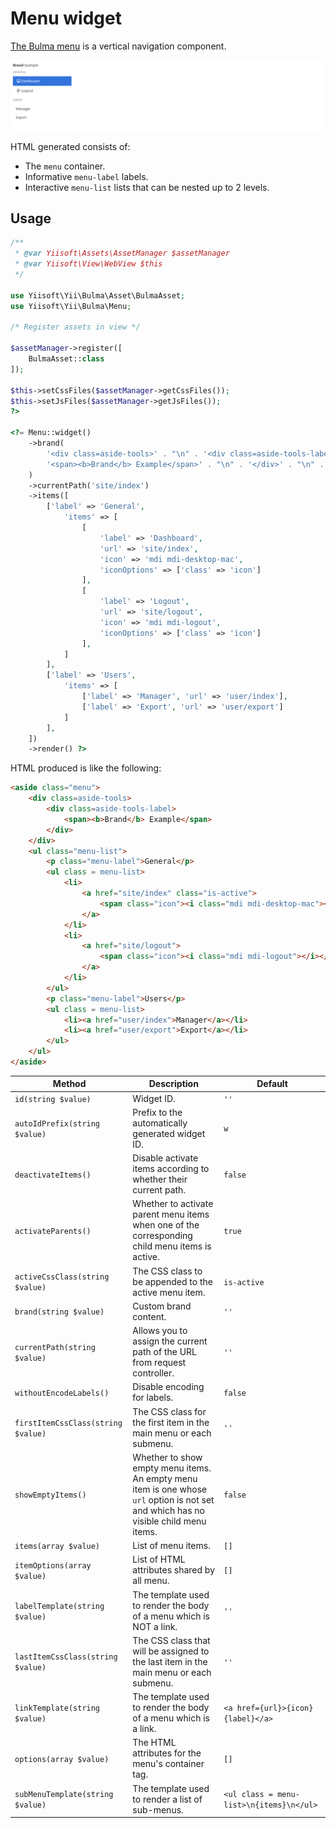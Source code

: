 # Menu widget

[The Bulma menu](https://bulma.io/documentation/components/menu/) is a vertical navigation component.

<p align="center">
    <img src="images/menu.png">
</p>

HTML generated consists of:
- The `menu` container.
- Informative `menu-label` labels.
- Interactive `menu-list` lists that can be nested up to 2 levels.

## Usage

```php
/**
 * @var Yiisoft\Assets\AssetManager $assetManager
 * @var Yiisoft\View\WebView $this
 */

use Yiisoft\Yii\Bulma\Asset\BulmaAsset;
use Yiisoft\Yii\Bulma\Menu;

/* Register assets in view */

$assetManager->register([
    BulmaAsset::class
]);

$this->setCssFiles($assetManager->getCssFiles());
$this->setJsFiles($assetManager->getJsFiles());
?>

<?= Menu::widget()
    ->brand(
        '<div class=aside-tools>' . "\n" . '<div class=aside-tools-label>' . "\n" .
        '<span><b>Brand</b> Example</span>' . "\n" . '</div>' . "\n" . '</div>'
    )
    ->currentPath('site/index')
    ->items([
        ['label' => 'General',
            'items' => [
                [
                    'label' => 'Dashboard',
                    'url' => 'site/index',
                    'icon' => 'mdi mdi-desktop-mac',
                    'iconOptions' => ['class' => 'icon']
                ],
                [
                    'label' => 'Logout',
                    'url' => 'site/logout',
                    'icon' => 'mdi mdi-logout',
                    'iconOptions' => ['class' => 'icon']
                ],
            ]
        ],
        ['label' => 'Users',
            'items' => [
                ['label' => 'Manager', 'url' => 'user/index'],
                ['label' => 'Export', 'url' => 'user/export']
            ]
        ],
    ])
    ->render() ?>
```

HTML produced is like the following:

```html
<aside class="menu">
    <div class=aside-tools>
        <div class=aside-tools-label>
            <span><b>Brand</b> Example</span>
        </div>
    </div>
    <ul class="menu-list">
        <p class="menu-label">General</p>
        <ul class = menu-list>
            <li>
                <a href="site/index" class="is-active">
                    <span class="icon"><i class="mdi mdi-desktop-mac"></i></span>Dashboard
                </a>
            </li>
            <li>
                <a href="site/logout">
                    <span class="icon"><i class="mdi mdi-logout"></i></span>Logout
                </a>
            </li>
        </ul>
        <p class="menu-label">Users</p>
        <ul class = menu-list>
            <li><a href="user/index">Manager</a></li>
            <li><a href="user/export">Export</a></li>
        </ul>
    </ul>
</aside>
```

Method | Description | Default
-------|-------------|---------
`id(string $value)` | Widget ID. | `''`
`autoIdPrefix(string $value)` | Prefix to the automatically generated widget ID. | `w`
`deactivateItems()` | Disable activate items according to whether their current path. | `false`
`activateParents()` | Whether to activate parent menu items when one of the corresponding child menu items is active. | `true`
`activeCssClass(string $value)` | The CSS class to be appended to the active menu item. | `is-active`
`brand(string $value)` | Custom brand content. | `''`
`currentPath(string $value)` | Allows you to assign the current path of the URL from request controller. | `''`
`withoutEncodeLabels()` | Disable encoding for labels. | `false`
`firstItemCssClass(string $value)` | The CSS class for the first item in the main menu or each submenu. | `''`
`showEmptyItems()` | Whether to show empty menu items. An empty menu item is one whose `url` option is not set and which has no visible child menu items. | `false`
`items(array $value)` | List of menu items. | `[]`
`itemOptions(array $value)` | List of HTML attributes shared by all menu. | `[]`
`labelTemplate(string $value)`| The template used to render the body of a menu which is NOT a link. | `''`
`lastItemCssClass(string $value)` | The CSS class that will be assigned to the last item in the main menu or each submenu. | `''`
`linkTemplate(string $value)` | The template used to render the body of a menu which is a link. | `<a href={url}>{icon}{label}</a>`
`options(array $value)` | The HTML attributes for the menu's container tag. | `[]`
`subMenuTemplate(string $value)` | The template used to render a list of sub-menus. | `<ul class = menu-list>\n{items}\n</ul>`
